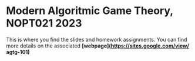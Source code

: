 # Modern Algoritmic Game Theory, NOPT021 2023 
This is where you find the slides and homework assignments.
You can find more details on the associated **[webpage](https://sites.google.com/view/
agtg-101)**